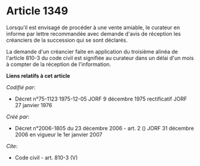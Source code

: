 # Article 1349

Lorsqu'il est envisagé de procéder à une vente amiable, le curateur en informe par lettre recommandée avec demande d'avis de
réception les créanciers de la succession qui se sont déclarés.

La demande d'un créancier faite en application du troisième alinéa de l'article 810-3 du code civil est signifiée au curateur
dans un délai d'un mois à compter de la réception de l'information.

**Liens relatifs à cet article**

_Codifié par_:

  - Décret n°75-1123 1975-12-05 JORF 9 décembre 1975 rectificatif JORF 27 janvier 1976

_Créé par_:

  - Décret n°2006-1805 du 23 décembre 2006 - art. 2 () JORF 31 décembre 2006 en vigueur le 1er janvier 2007

_Cite_:

  - Code civil - art. 810-3 (V)

